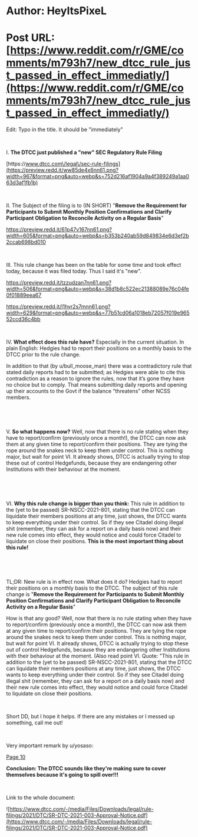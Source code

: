 # Author: HeyItsPixeL
# Post URL: [https://www.reddit.com/r/GME/comments/m793h7/new_dtcc_rule_just_passed_in_effect_immediatly/](https://www.reddit.com/r/GME/comments/m793h7/new_dtcc_rule_just_passed_in_effect_immediatly/)


Edit: Typo in the title. It should be "immediately"

&#x200B;

I. **The DTCC just published a "new" SEC Regulatory Rule Filing**

[https:\/\/www.dtcc.com\/legal\/sec-rule-filings](https://preview.redd.it/ww85de4x6nn61.png?width=967&format=png&auto=webp&s=752d216af1904a9a4f389249a1aa063d3af1fb1b)

&#x200B;

II. The Subject of the filing is to (IN SHORT) "**Remove the Requirement for Participants to Submit Monthly Position Confirmations and Clarify Participant Obligation to Reconcile Activity on a Regular Basis**"

https://preview.redd.it/61p47v167nn61.png?width=605&format=png&auto=webp&s=b353b240ab59d849834e6d3ef2b2ccab698bd010

&#x200B;

III. This rule change has been on the table for some time and took effect today, because it was filed today. Thus I said it's "new".

https://preview.redd.it/tzzudzan7nn61.png?width=506&format=png&auto=webp&s=38d1b8c522ec21388089e76c04fe0f01889eea67

https://preview.redd.it/l1hyr2s7mnn61.png?width=629&format=png&auto=webp&s=77b51cd06a1018eb72057f019e96552ccd36c4bb

&#x200B;

IV. **What effect does this rule have?** Especially in the current situation. In plain English: Hedgies had to report their positions on a monthly basis to the DTCC prior to the rule change.

In addition to that (by u/bull_moose_man)  there was a contradictory rule that stated daily reports had to be submitted; as Hedgies were able to cite this contradiction as a reason to ignore the rules, now that it’s gone they have no choice but to comply. That means submitting daily reports and opening up their accounts to the Govt if the balance “threatens” other NCSS members.

&#x200B;

&#x200B;

V. **So what happens now?** Well, now that there is no rule stating when they have to report/confirm (previously once a month!), the DTCC can now ask them at any given time to report/confirm their positions. They are tying the rope around the snakes neck to keep them under control. This is nothing major, but wait for point VI. It already shows, DTCC is actually trying to stop these out of control Hedgefunds, because they are endangering other Institutions with their behaviour at the moment.

&#x200B;

&#x200B;

VI. **Why this rule change is bigger than you think:** This rule in addition to the (yet to be passed) SR-NSCC-2021-801, stating that the DTCC can liquidate their members positions at any time, just shows, the DTCC wants to keep everything under their control. So if they see Citadel doing illegal shit (remember, they can ask for a report on a daily basis  now) and their new rule comes into effect, they would notice and could force Citadel to liquidate on close their positions. **This is the most important thing about this rule!**

&#x200B;

&#x200B;

TL;DR: New rule is in effect now. What does it do? Hedgies had to report their positions on a monthly basis to the DTCC. The subject of this rule change is "**Remove the Requirement for Participants to Submit Monthly Position Confirmations and Clarify Participant Obligation to Reconcile Activity on a Regular Basis**"

How is that any good?  Well, now that there is no rule stating when they have to report/confirm (previously once a month!), the DTCC can now ask them at any given time to report/confirm their positions. They are tying the rope around the snakes neck to keep them under control. This is nothing major, but wait for point VI. It already shows, DTCC is actually trying to stop these out of control Hedgefunds, because they are endangering other Institutions with their behaviour at the moment. (Also read point VI. Quote: "This rule in addition to the (yet to be passed) SR-NSCC-2021-801, stating that the DTCC can liquidate their members positions at any time, just shows, the DTCC wants to keep everything under their control. So if they see Citadel doing illegal shit (remember, they can ask for a report on a daily basis  now) and their new rule comes into effect, they would notice and could force Citadel to liquidate on close their positions.

&#x200B;

Short DD, but I hope it helps. If there are any mistakes or I messed up something, call me out!

&#x200B;

Very important remark by u/yosaso:

[Page 10](https://preview.redd.it/xg6wh9hicnn61.png?width=582&format=png&auto=webp&s=1b479d9f74a4039023689ec26170d4f9fa2ddb4b)

**Conclusion: The DTCC sounds like they're making sure to cover themselves because it's going to spill over!!!**

&#x200B;

Link to the whole document:

![https://www.dtcc.com/-/media/Files/Downloads/legal/rule-filings/2021/DTC/SR-DTC-2021-003-Approval-Notice.pdf](https://www.dtcc.com/-/media/Files/Downloads/legal/rule-filings/2021/DTC/SR-DTC-2021-003-Approval-Notice.pdf)